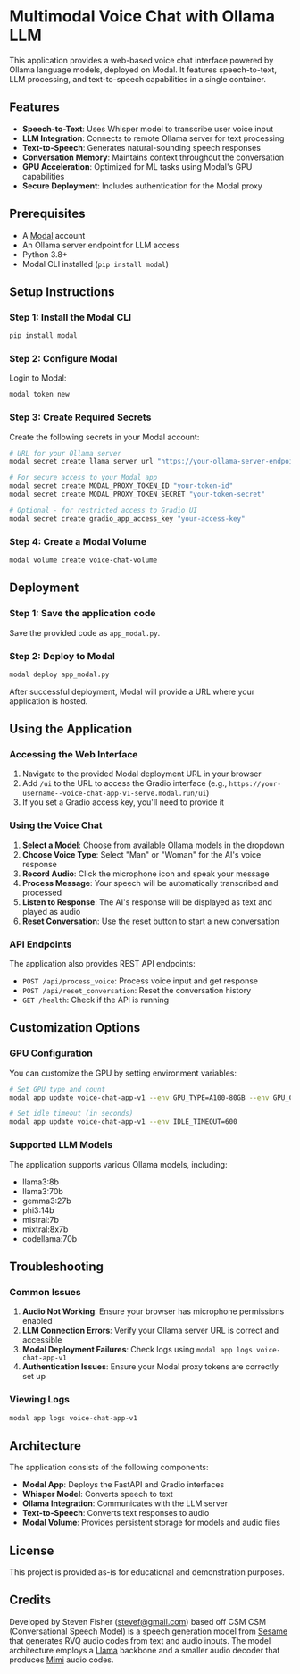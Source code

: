 # Multimodal Voice Chat with Ollama LLM

This application provides a web-based voice chat interface powered by Ollama language models, deployed on Modal. It features speech-to-text, LLM processing, and text-to-speech capabilities in a single container.

## Features

- **Speech-to-Text**: Uses Whisper model to transcribe user voice input
- **LLM Integration**: Connects to remote Ollama server for text processing
- **Text-to-Speech**: Generates natural-sounding speech responses
- **Conversation Memory**: Maintains context throughout the conversation
- **GPU Acceleration**: Optimized for ML tasks using Modal's GPU capabilities
- **Secure Deployment**: Includes authentication for the Modal proxy

## Prerequisites

- A [Modal](https://modal.com/) account
- An Ollama server endpoint for LLM access
- Python 3.8+
- Modal CLI installed (`pip install modal`)

## Setup Instructions

### Step 1: Install the Modal CLI

```bash
pip install modal
```

### Step 2: Configure Modal 

Login to Modal:

```bash
modal token new
```

### Step 3: Create Required Secrets

Create the following secrets in your Modal account:

```bash
# URL for your Ollama server
modal secret create llama_server_url "https://your-ollama-server-endpoint"

# For secure access to your Modal app
modal secret create MODAL_PROXY_TOKEN_ID "your-token-id"
modal secret create MODAL_PROXY_TOKEN_SECRET "your-token-secret"

# Optional - for restricted access to Gradio UI
modal secret create gradio_app_access_key "your-access-key"
```

### Step 4: Create a Modal Volume

```bash
modal volume create voice-chat-volume
```

## Deployment

### Step 1: Save the application code

Save the provided code as `app_modal.py`.

### Step 2: Deploy to Modal

```bash
modal deploy app_modal.py
```

After successful deployment, Modal will provide a URL where your application is hosted.

## Using the Application

### Accessing the Web Interface

1. Navigate to the provided Modal deployment URL in your browser
2. Add `/ui` to the URL to access the Gradio interface (e.g., `https://your-username--voice-chat-app-v1-serve.modal.run/ui`)
3. If you set a Gradio access key, you'll need to provide it

### Using the Voice Chat

1. **Select a Model**: Choose from available Ollama models in the dropdown
2. **Choose Voice Type**: Select "Man" or "Woman" for the AI's voice response
3. **Record Audio**: Click the microphone icon and speak your message
4. **Process Message**: Your speech will be automatically transcribed and processed
5. **Listen to Response**: The AI's response will be displayed as text and played as audio
6. **Reset Conversation**: Use the reset button to start a new conversation

### API Endpoints

The application also provides REST API endpoints:

- `POST /api/process_voice`: Process voice input and get response
- `POST /api/reset_conversation`: Reset the conversation history
- `GET /health`: Check if the API is running

## Customization Options

### GPU Configuration

You can customize the GPU by setting environment variables:

```bash
# Set GPU type and count
modal app update voice-chat-app-v1 --env GPU_TYPE=A100-80GB --env GPU_COUNT=1

# Set idle timeout (in seconds)
modal app update voice-chat-app-v1 --env IDLE_TIMEOUT=600
```

### Supported LLM Models

The application supports various Ollama models, including:
- llama3:8b
- llama3:70b
- gemma3:27b
- phi3:14b
- mistral:7b
- mixtral:8x7b
- codellama:70b

## Troubleshooting

### Common Issues

1. **Audio Not Working**: Ensure your browser has microphone permissions enabled
2. **LLM Connection Errors**: Verify your Ollama server URL is correct and accessible
3. **Modal Deployment Failures**: Check logs using `modal app logs voice-chat-app-v1`
4. **Authentication Issues**: Ensure your Modal proxy tokens are correctly set up

### Viewing Logs

```bash
modal app logs voice-chat-app-v1
```

## Architecture

The application consists of the following components:

- **Modal App**: Deploys the FastAPI and Gradio interfaces
- **Whisper Model**: Converts speech to text
- **Ollama Integration**: Communicates with the LLM server
- **Text-to-Speech**: Converts text responses to audio
- **Modal Volume**: Provides persistent storage for models and audio files

## License

This project is provided as-is for educational and demonstration purposes.

## Credits

Developed by Steven Fisher (stevef@gmail.com) based off CSM
CSM (Conversational Speech Model) is a speech generation model from [Sesame](https://www.sesame.com) that generates RVQ audio codes from text and audio inputs. The model architecture employs a [Llama](https://www.llama.com/) backbone and a smaller audio decoder that produces [Mimi](https://huggingface.co/kyutai/mimi) audio codes.

